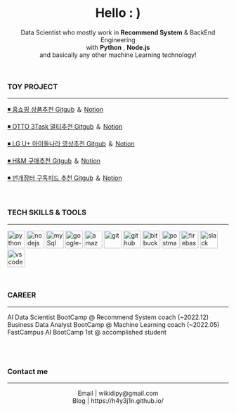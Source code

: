 <h1 align="center">Hello : )</h1>

<p align="center">
  Data Scientist who mostly work in <b>Recommend System</b> & BackEnd Engineering
  <br/>  with <b>Python</b> , <b>Node.js</b>
  <br/>  and basically any other machine Learning technology!
</p>

<br />


 ### TOY PROJECT

---

<p><a href="https://mmm-e-commerce.chloemin.com">◾ 홈쇼핑 상품추천 Gitgub</a> ＆ <a href="https://github.com/MINYUKYUNG/react-e-commerce-site">Notion</a></p>

<p><a href="https://mmm-e-commerce.chloemin.com">◾ OTTO 3Task 멀티추천 Gitgub</a> ＆ <a href="https://github.com/MINYUKYUNG/react-e-commerce-site">Notion</a></p>

<p><a href="https://mmm-e-commerce.chloemin.com">◾ LG U+ 아이들나라 영상추천 Gitgub</a> ＆ <a href="https://github.com/MINYUKYUNG/react-e-commerce-site">Notion</a></p>

<p><a href="https://mmm-e-commerce.chloemin.com">◾ H&M 구매추천 Gitgub</a> ＆ <a href="https://github.com/MINYUKYUNG/react-e-commerce-site">Notion</a></p>

<p><a href="https://mmm-e-commerce.chloemin.com">◾ 번개장터 구독피드 추천 Gitgub</a> ＆ <a href="https://github.com/MINYUKYUNG/react-e-commerce-site">Notion</a></p>


<br />



### TECH SKILLS & TOOLS

---

<p align="left">
  <img src="https://cdn.iconscout.com/icon/free/png-256/python-2-226051.png" alt="python" width="40" height="40">
  <img src="https://cdn.jsdelivr.net/gh/devicons/devicon/icons/nodejs/nodejs-original.svg" alt="nodejs" width="40" height="40"/>  
  <img src="https://cdn.iconscout.com/icon/free/png-512/mysql-21-1174941.png" alt="mySql" width="40" height="40">    
  <img src="https://cdn.iconscout.com/icon/free/png-512/google-cloud-2038785-1721675.png" alt="google-cloud" width="40" height="40"/>  
  <img src="https://cdn.iconscout.com/icon/free/png-512/aws-1869025-1583149.png" alt="amazon-cloud" width="40" height="40"/>
  <img src="https://cdn.jsdelivr.net/gh/devicons/devicon/icons/git/git-original.svg" alt="git" width="40" height="40"> 
  <img src="https://cdn.jsdelivr.net/gh/devicons/devicon/icons/github/github-original.svg" alt="github" width="40" height="40">  
  <img src="https://cdn.jsdelivr.net/gh/devicons/devicon/icons/bitbucket/bitbucket-original.svg" alt="bitbucket" width="40" height="40">
  <img src="https://cdn.iconscout.com/icon/free/png-512/postman-3521648-2945092.png" alt="postman" width="40" height="40">    
  <img src="https://cdn.jsdelivr.net/gh/devicons/devicon/icons/firebase/firebase-plain.svg" alt="firebase" width="40" height="40">
  <img src="https://cdn.iconscout.com/icon/free/png-512/slack-logo-1481728-1254330.png"  alt="slack" width="40" height="40">
  <img src="https://cdn.jsdelivr.net/gh/devicons/devicon/icons/vscode/vscode-original.svg" alt="vscode" width="40" height="40">
</p>


<br />


### CAREER

---

<p align="left">
  AI Data Scientist BootCamp @ Recommend System coach (~2022.12)
  <br/>  Business Data Analyst BootCamp @ Machine Learning coach (~2022.05)
  <br/>  FastCampus AI BootCamp 1st @ accomplished student
</p> 



<br />
<br />


### Contact me

--- 

<p align="center">
Email | wikidipy@gmail.com  
<br/>  Blog | https://h4y3j1n.github.io/  
</p>